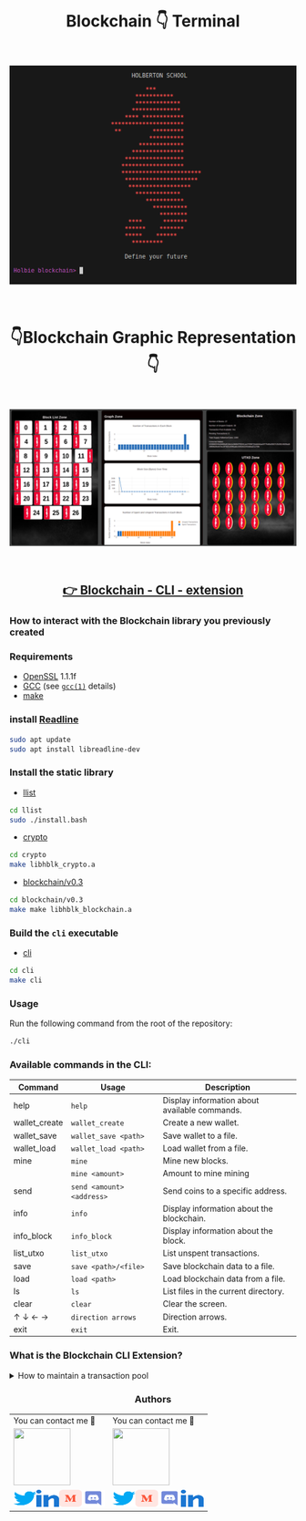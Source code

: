 
<h1 align="center">Blockchain 👇 Terminal</h1>
<br>
<p align="center">
<img width="" height="" src="./media/Terminal.png">
</p>

<br>

### <h1 align="center">👇Blockchain Graphic Representation👇</h1>
<br>
<p align="center">
<img width="" height="" src="./app/img/vi1.png">
</p>

<br>

<h2 align="center"><a href="https://github.com/crasride/blockchain_cli_extension/tree/master/cli"> 👉 Blockchain - CLI - extension</a></h2>


### How to interact with the Blockchain library you previously created

### Requirements

* [OpenSSL](https://www.openssl.org/source/old/index.html) 1.1.1f
* [GCC](https://gcc.gnu.org/) (see [`gcc(1)`](https://www.man7.org/linux/man-pages/man1/gcc.1.html) details)
* [make](https://www.gnu.org/software/make/)

### install [Readline](https://web.mit.edu/gnu/doc/html/rlman_2.html)
```bash
sudo apt update
sudo apt install libreadline-dev
```

### Install the static library

* [llist](./llist/)
```bash
cd llist
sudo ./install.bash
```

* [crypto](./crypto/)
```bash
cd crypto
make libhblk_crypto.a
```

* [blockchain/v0.3](./blockchain/v0.3/)
```bash
cd blockchain/v0.3
make make libhblk_blockchain.a
```

### Build the `cli` executable

* [cli](./cli/)
```bash
cd cli
make cli
```

### Usage

Run the following command from the root of the repository:

```bash
./cli
```

### Available commands in the CLI:

| Command        | Usage                       | Description                                     |
| ---------------| --------------------------- | ----------------------------------------------- |
| help           | `help`                      | Display information about available commands.   |
| wallet_create  | `wallet_create`             | Create a new wallet.                            |
| wallet_save    | `wallet_save <path>`        | Save wallet to a file.                          |
| wallet_load    | `wallet_load <path>`        | Load wallet from a file.                        |
| mine           | `mine`                      | Mine new blocks.                                |
|                | `mine <amount>`             | Amount to mine mining                           |
| send           | `send <amount> <address>  ` | Send coins to a specific address.               |
| info           | `info`                      | Display information about the blockchain.       |
| info_block     | `info_block `               | Display information about the block.            |
| list_utxo      | `list_utxo`                 | List unspent transactions.                      |
| save           | `save <path>/<file>`        | Save blockchain data to a file.                 |
| load           | `load <path>  `             | Load blockchain data from a file.               |
| ls             | `ls`                        | List files in the current directory.            |
| clear          | `clear`                     | Clear the screen.                               |
| ↑ ↓ ← →        | `direction arrows`          | Direction arrows.                               |
| exit           | `exit`                      | Exit.                                           |




### What is the Blockchain CLI Extension?


<details>
<summary>How to maintain a transaction pool</summary>
<br>

</details>


<div align="center">

### Authors

|                                       |                                |
| ------------------------------------------------------- | --------------------------------------------------- |
| You can contact me 📩                                  | You can contact me 📩                               |
| [<img src="https://github.com/guenoel.png" width="100px" height="100px">](https://github.com/guenoel) | [<img src="https://github.com/crasride.png" width="100px" height="100px">](https://github.com/crasride) |
| <div align="center"><a href="https://twitter.com/GuenoelAndrieux" target="blank"><img src="./media/twitter.svg" alt="guenoel" height="30" width="40" /></a><a href="https://www.linkedin.com/in/guenoelandrieux/" target="blank"><img src="./media/linked-in-alt.svg" alt="guenoel" height="30" width="40" /></a><a href="https://medium.com/@5020" target="blank"><img src="./media/medium.svg" alt="@guenoel" height="30" width="40" /></a><a href="https://discord.gg/Guenoel#1989" target="blank"><img src="./media/discord.svg" alt="guenoel" height="30" width="40" /></a></div> | <div align="center"><a href="https://twitter.com/JosFern35900656" target="blank"><img src="./media/twitter.svg" alt="crasride" height="30" width="40" /></a><a href="https://medium.com/@4990" target="blank"><img src="./media/medium.svg" alt="@crasride" height="30" width="40" /></a><a href="https://discord.gg/José Fernandez Armas#7992" target="blank"><img src="./media/discord.svg" alt="crasride" height="30" width="40" /></a><a href="https://www.linkedin.com/in/jd-fernandez/" target="blank"><img src="./media/linked-in-alt.svg" alt="crasride" height="30" width="40" /></a></div> |

</div>









